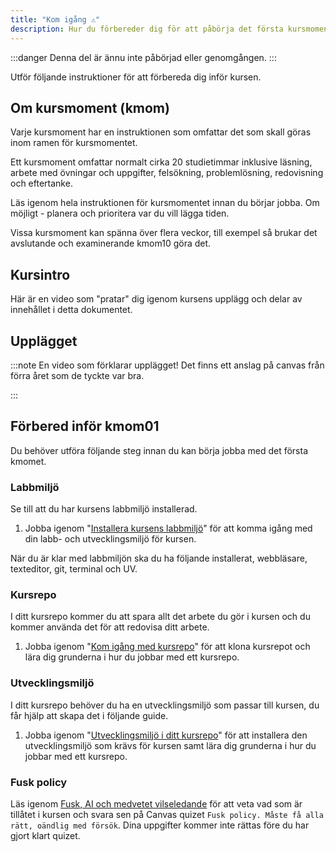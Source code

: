 ```yaml
---
title: "Kom igång ⚠️"
description: Hur du förbereder dig för att påbörja det första kursmomentet.
---
```


:::danger
Denna del är ännu inte påbörjad eller genomgången.
:::

Utför följande instruktioner för att förbereda dig inför kursen.

## Om kursmoment (kmom)

Varje kursmoment har en instruktionen som omfattar det som skall göras inom ramen för kursmomentet.

Ett kursmoment omfattar normalt cirka 20 studietimmar inklusive läsning, arbete med övningar och uppgifter, felsökning, problemlösning, redovisning och eftertanke.

Läs igenom hela instruktionen för kursmomentet innan du börjar jobba. Om möjligt - planera och prioritera var du vill lägga tiden.

Vissa kursmoment kan spänna över flera veckor, till exempel så brukar det avslutande och examinerande kmom10 göra det.

## Kursintro

Här är en video som "pratar" dig igenom kursens upplägg och delar av innehållet i detta dokumentet.

<YouTube
    id="K7F5IVgK1bg"
    caption="Kursintroduktion till kursen webtec med Mikael."
/>

## Upplägget

:::note
En video som förklarar upplägget!
Det finns ett anslag på canvas från förra året som de tyckte var bra.

:::

## Förbered inför kmom01

Du behöver utföra följande steg innan du kan börja jobba med det första kmomet.

### Labbmiljö

Se till att du har kursens labbmiljö installerad.

1. Jobba igenom "[Installera kursens labbmiljö](../laromaterial/labbmiljo)" för att komma igång med din labb- och utvecklingsmiljö för kursen.

När du är klar med labbmiljön ska du ha följande installerat, webbläsare, texteditor, git, terminal och UV.

### Kursrepo

I ditt kursrepo kommer du att spara allt det arbete du gör i kursen och du kommer använda det för att redovisa ditt arbete.

1. Jobba igenom "[Kom igång med kursrepo](../laromaterial/kursrepo)" för att klona kursrepot och lära dig grunderna i hur du jobbar med ett kursrepo.

### Utvecklingsmiljö

I ditt kursrepo behöver du ha en utvecklingsmiljö som passar till kursen, du får hjälp att skapa det i följande guide.

1. Jobba igenom "[Utvecklingsmiljö i ditt kursrepo](../laromaterial/kursrepo-utvecklingsmiljo)" för att installera den utvecklingsmiljö som krävs för kursen samt lära dig grunderna i hur du jobbar med ett kursrepo.

### Fusk policy

Läs igenom [Fusk, AI och medvetet vilseledande](../studieguide/fusk) för att veta vad som är tillåtet i kursen och svara sen på Canvas quizet `Fusk policy. Måste få alla rätt, oändlig med försök`. Dina uppgifter kommer inte rättas före du har gjort klart quizet.

